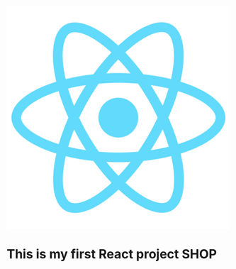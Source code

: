 <img style="display: flex; 
    justify-content: center; 
    align-items: center;" src="/README/logo.png">
<h1>This is my first React project SHOP</h1>